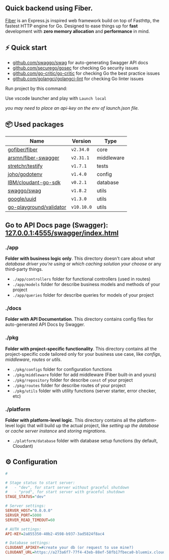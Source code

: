 ## Quick backend using Fiber.

[Fiber](https://gofiber.io/) is an Express.js inspired web framework build on top of Fasthttp, the fastest HTTP engine for Go. Designed to ease things up for **fast** development with **zero memory allocation** and **performance** in mind.

## ⚡️ Quick start

   - [github.com/swaggo/swag](https://github.com/swaggo/swag) for auto-generating Swagger API docs
   - [github.com/securego/gosec](https://github.com/securego/gosec) for checking Go security issues
   - [github.com/go-critic/go-critic](https://github.com/go-critic/go-critic) for checking Go the best practice issues
   - [github.com/golangci/golangci-lint](https://github.com/golangci/golangci-lint) for checking Go linter issues

Run project by this command:

Use vscode launcher and play with `Launch local`

_you may need to place an api-key on the env of launch.json file._



## 📦 Used packages

| Name                                                                  | Version    | Type       |
| --------------------------------------------------------------------- | ---------- | ---------- |
| [gofiber/fiber](https://github.com/gofiber/fiber)                     | `v2.34.0`  | core       |
| [arsmn/fiber-swagger](https://github.com/arsmn/fiber-swagger)         | `v2.31.1`  | middleware |
| [stretchr/testify](https://github.com/stretchr/testify)               | `v1.7.1`   | tests      |
| [joho/godotenv](https://github.com/joho/godotenv)                     | `v1.4.0`   | config     |
| [IBM/cloudant-go-sdk](https://github.com/IBM/cloudant-go-sdk)                       | `v0.2.1`   | database   |
| [swaggo/swag](https://github.com/swaggo/swag)                         | `v1.8.2`   | utils      |
| [google/uuid](https://github.com/google/uuid)                         | `v1.3.0`   | utils      |
| [go-playground/validator](https://github.com/go-playground/validator) | `v10.10.0` | utils      |

## Go to API Docs page (Swagger): [127.0.0.1:4555/swagger/index.html](http://127.0.0.1:4555/swagger/index.html)

### ./app

**Folder with business logic only**. This directory doesn't care about _what database driver you're using_ or _which caching solution your choose_ or any third-party things.

- `./app/controllers` folder for functional controllers (used in routes)
- `./app/models` folder for describe business models and methods of your project
- `./app/queries` folder for describe queries for models of your project

### ./docs

**Folder with API Documentation**. This directory contains config files for auto-generated API Docs by Swagger.

### ./pkg

**Folder with project-specific functionality**. This directory contains all the project-specific code tailored only for your business use case, like _configs_, _middleware_, _routes_ or _utils_.

- `./pkg/configs` folder for configuration functions
- `./pkg/middleware` folder for add middleware (Fiber built-in and yours)
- `./pkg/repository` folder for describe `const` of your project
- `./pkg/routes` folder for describe routes of your project
- `./pkg/utils` folder with utility functions (server starter, error checker, etc)

### ./platform

**Folder with platform-level logic**. This directory contains all the platform-level logic that will build up the actual project, like _setting up the database_ or _cache server instance_ and _storing migrations_.

- `./platform/database` folder with database setup functions (by default, Cloudant)

## ⚙️ Configuration

```ini
#

# Stage status to start server:
#   - "dev", for start server without graceful shutdown
#   - "prod", for start server with graceful shutdown
STAGE_STATUS="dev"

# Server settings:
SERVER_HOST="0.0.0.0"
SERVER_PORT=5000
SERVER_READ_TIMEOUT=60

# AUTH settings:
API-KEY=2a855350-40b2-4598-b937-3ad5824f8ac4

# Database settings:
CLOUDANT_APIKEY=#create your db (or request to use mine?)
CLOUDANT_URL=https://a273a6f7-77f4-43eb-88ef-58fb17fbeca0-bluemix.cloudantnosqldb.appdomain.cloud

```
